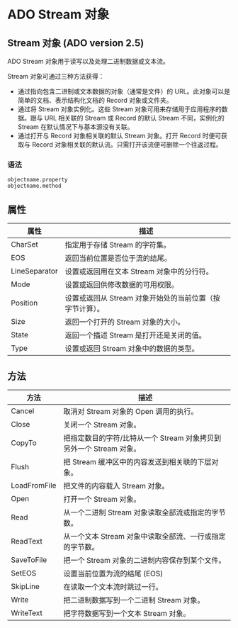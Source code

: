 # ADO Stream 对象

## Stream 对象 (ADO version 2.5)

ADO Stream 对象用于读写以及处理二进制数据或文本流。

Stream 对象可通过三种方法获得：

*   通过指向包含二进制或文本数据的对象（通常是文件）的 URL。此对象可以是简单的文档、表示结构化文档的 Record 对象或文件夹。
*   通过将 Stream 对象实例化。这些 Stream 对象可用来存储用于应用程序的数据。跟与 URL 相关联的 Stream 或 Record 的默认 Stream 不同，实例化的 Stream 在默认情况下与基本源没有关联。
*   通过打开与 Record 对象相关联的默认 Stream 对象。打开 Record 时便可获取与 Record 对象相关联的默认流。只需打开该流便可删除一个往返过程。

### 语法

```
objectname.property
objectname.method

```

## 属性

| 属性 | 描述 |
| --- | --- |
| CharSet | 指定用于存储 Stream 的字符集。 |
| EOS | 返回当前位置是否位于流的结尾。 |
| LineSeparator | 设置或返回用在文本 Stream 对象中的分行符。 |
| Mode | 设置或返回供修改数据的可用权限。 |
| Position | 设置或返回从 Stream 对象开始处的当前位置（按字节计算）。 |
| Size | 返回一个打开的 Stream 对象的大小。 |
| State | 返回一个描述 Stream 是打开还是关闭的值。 |
| Type | 设置或返回 Stream 对象中的数据的类型。 |

## 方法

| 方法 | 描述 |
| --- | --- |
| Cancel | 取消对 Stream 对象的 Open 调用的执行。 |
| Close | 关闭一个 Stream 对象。 |
| CopyTo | 把指定数目的字符/比特从一个 Stream 对象拷贝到另外一个 Stream 对象。 |
| Flush | 把 Stream 缓冲区中的内容发送到相关联的下层对象。 |
| LoadFromFile | 把文件的内容载入 Stream 对象。 |
| Open | 打开一个 Stream 对象。 |
| Read | 从一个二进制 Stream 对象读取全部流或指定的字节数。 |
| ReadText | 从一个文本 Stream 对象中读取全部流、一行或指定的字节数。 |
| SaveToFile | 把一个 Stream 对象的二进制内容保存到某个文件。 |
| SetEOS | 设置当前位置为流的结尾 (EOS) |
| SkipLine | 在读取一个文本流时跳过一行。 |
| Write | 把二进制数据写到一个二进制 Stream 对象。 |
| WriteText | 把字符数据写到一个文本 Stream 对象。 |

